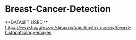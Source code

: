 # Breast-Cancer-Detection
**DATASET USED **
https://www.kaggle.com/datasets/paultimothymooney/breast-histopathology-images
